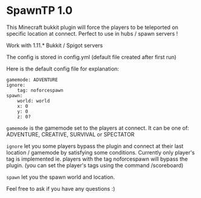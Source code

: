 SpawnTP 1.0
===========

This Minecraft bukkit plugin will force the players to be teleported on specific location at connect.
Perfect to use in hubs / spawn servers !

Work with 1.11.* Bukkit / Spigot servers

The config is stored in config.yml (default file created after first run)

Here is the default config file for explanation:
```
gamemode: ADVENTURE
ignore:
    tag: noforcespawn
spawn:
    world: world
    x: 0
    y: 0
    z: 0?
```

`gamemode` is the gamemode set to the players at connect. It can be one of: ADVENTURE, CREATIVE, SURVIVAL or SPECTATOR

`ignore` let you some players bypass the plugin and connect at their last location / gamemode by satisfying some conditions.
Currently only player's tag is implemented ie. players with the tag noforcespawn will bypass the plugin.
(you can set the player's tags using the command /scoreboard)

`spawn` let you the spawn world and location.

Feel free to ask if you have any questions :)

